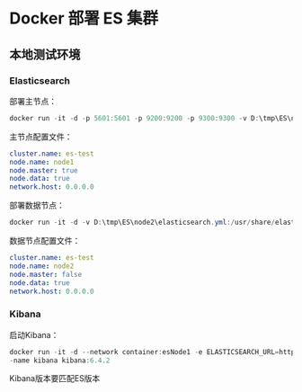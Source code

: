 # Docker 部署 ES 集群

## 本地测试环境

### Elasticsearch

部署主节点：

```powershell
docker run -it -d -p 5601:5601 -p 9200:9200 -p 9300:9300 -v D:\tmp\ES\node1\elasticsearch.yml:/usr/share/elasticsearch/config/elasticsearch.yml -v D:\tmp\ES\node1\data:/usr/share/elasticsearch/data --name esNode1 elasticsearch:6.4.2
```

主节点配置文件：

```yaml
cluster.name: es-test
node.name: node1
node.master: true
node.data: true
network.host: 0.0.0.0
```

部署数据节点：

```powershell
docker run -it -d -v D:\tmp\ES\node2\elasticsearch.yml:/usr/share/elasticsearch/config/elasticsearch.yml -v D:\tmp\ES\node2\data:/usr/share/elasticsearch/data --network container:esNode1 --name esNode2 elasticsearch:6.4.2
```

数据节点配置文件：

```yaml
cluster.name: es-test
node.name: node2
node.master: false
node.data: true
network.host: 0.0.0.0
```

### Kibana

启动Kibana：

```powershell
docker run -it -d --network container:esNode1 -e ELASTICSEARCH_URL=http://127.0.0.1:9200 -
-name kibana kibana:6.4.2
```

Kibana版本要匹配ES版本